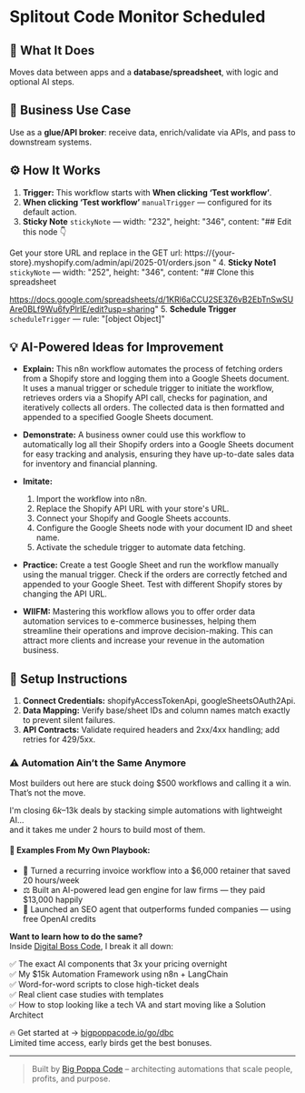 # Splitout Code Monitor Scheduled
## 🚀 What It Does
Moves data between apps and a **database/spreadsheet**, with logic and optional AI steps.

## 💼 Business Use Case
Use as a **glue/API broker**: receive data, enrich/validate via APIs, and pass to downstream systems.

## ⚙️ How It Works
1. **Trigger:** This workflow starts with **When clicking ‘Test workflow’**.
2. **When clicking ‘Test workflow’** `manualTrigger` — configured for its default action.
3. **Sticky Note** `stickyNote` — width: "232", height: "346", content: "## Edit this node 👇

Get your store URL and replace in the GET url: https://{your-store}.myshopify.com/admin/api/2025-01/orders.json
"
4. **Sticky Note1** `stickyNote` — width: "252", height: "346", content: "## Clone this spreadsheet

https://docs.google.com/spreadsheets/d/1KRl6aCCU2SE3Z6vB2EbTnSwSUAre0BLf9Wu6fyPlrIE/edit?usp=sharing"
5. **Schedule Trigger** `scheduleTrigger` — rule: "[object Object]"

## 💡 AI-Powered Ideas for Improvement
- **Explain:** This n8n workflow automates the process of fetching orders from a Shopify store and logging them into a Google Sheets document. It uses a manual trigger or schedule trigger to initiate the workflow, retrieves orders via a Shopify API call, checks for pagination, and iteratively collects all orders. The collected data is then formatted and appended to a specified Google Sheets document.
  
- **Demonstrate:** A business owner could use this workflow to automatically log all their Shopify orders into a Google Sheets document for easy tracking and analysis, ensuring they have up-to-date sales data for inventory and financial planning.

- **Imitate:** 
  1. Import the workflow into n8n.
  2. Replace the Shopify API URL with your store's URL.
  3. Connect your Shopify and Google Sheets accounts.
  4. Configure the Google Sheets node with your document ID and sheet name.
  5. Activate the schedule trigger to automate data fetching.

- **Practice:** Create a test Google Sheet and run the workflow manually using the manual trigger. Check if the orders are correctly fetched and appended to your Google Sheet. Test with different Shopify stores by changing the API URL.

- **WIIFM:** Mastering this workflow allows you to offer order data automation services to e-commerce businesses, helping them streamline their operations and improve decision-making. This can attract more clients and increase your revenue in the automation business.

## 🔧 Setup Instructions
1. **Connect Credentials:** shopifyAccessTokenApi, googleSheetsOAuth2Api.
2. **Data Mapping:** Verify base/sheet IDs and column names match exactly to prevent silent failures.
3. **API Contracts:** Validate required headers and 2xx/4xx handling; add retries for 429/5xx.

### ⚠️ Automation Ain’t the Same Anymore

Most builders out here are stuck doing $500 workflows and calling it a win.  
That’s not the move.  

I'm closing $6k–$13k deals by stacking simple automations with lightweight AI...  
and it takes me under 2 hours to build most of them.

#### 🧠 Examples From My Own Playbook:
- 🔁 Turned a recurring invoice workflow into a $6,000 retainer that saved 20 hours/week  
- ⚖️ Built an AI-powered lead gen engine for law firms — they paid $13,000 happily  
- 🚀 Launched an SEO agent that outperforms funded companies — using free OpenAI credits  

**Want to learn how to do the same?**  
Inside [Digital Boss Code](https://bigpoppacode.io/go/dbc), I break it all down:

✅ The exact AI components that 3x your pricing overnight  
✅ My $15k Automation Framework using n8n + LangChain  
✅ Word-for-word scripts to close high-ticket deals  
✅ Real client case studies with templates  
✅ How to stop looking like a tech VA and start moving like a Solution Architect  

🔥 Get started at → [bigpoppacode.io/go/dbc](https://bigpoppacode.io/go/dbc)  
Limited time access, early birds get the best bonuses.

---
> Built by [Big Poppa Code](https://bigpoppacode.io) – architecting automations that scale people, profits, and purpose.
